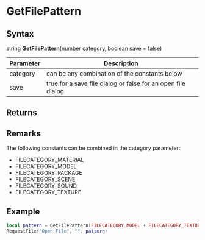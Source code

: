 # GetFilePattern

## Syntax

string **GetFilePattern**(number category, boolean save = false)

| Parameter | Description |
|---|---|
| category | can be any combination of the constants below |
| save | true for a save file dialog or false for an open file dialog |

## Returns


## Remarks

The following constants can be combined in the category parameter:
- FILECATEGORY_MATERIAL
- FILECATEGORY_MODEL
- FILECATEGORY_PACKAGE
- FILECATEGORY_SCENE
- FILECATEGORY_SOUND
- FILECATEGORY_TEXTURE

## Example

```lua
local pattern = GetFilePattern(FILECATEGORY_MODEL + FILECATEGORY_TEXTURE)
RequestFile("Open File", "", pattern)
```

